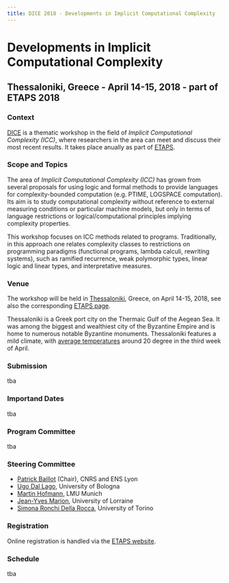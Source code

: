 ```yaml
---
title: DICE 2018 - Developments in Implicit Computational Complexity
---
```


# <a name="introduction"/> Developments in Implicit Computational Complexity
## Thessaloniki, Greece - April 14-15, 2018 - part of ETAPS 2018


### <a name="context"/> Context
[DICE](http://perso.ens-lyon.fr/patrick.baillot/DICE/) is a thematic workshop in the field of *Implicit Computational Complexity (ICC)*, where researchers in the area can meet and discuss their most recent results.
It takes place anually as part of [ETAPS](https://www.etaps.org/).

### <a name="topics"/> Scope and Topics

The area of *Implicit Computational Complexity (ICC)* has grown from several proposals for using logic and formal methods to provide languages for complexity-bounded computation (e.g. PTIME, LOGSPACE computation). Its aim is to study computational complexity without reference to external measuring conditions or particular machine models, but only in terms of language restrictions or logical/computational principles implying complexity properties.

This workshop focuses on ICC methods related to programs. Traditionally, in this approach one relates complexity classes to restrictions on programming paradigms (functional programs, lambda calculi, rewriting systems), such as ramified recurrence, weak polymorphic types, linear logic and linear types, and interpretative measures.

<!-- The workshop will be open to contributions on various aspects of ICC including (but not exclusively):
tba -->

### <a name="venue"/> Venue

The workshop will be held in [Thessaloniki](https://en.wikipedia.org/wiki/Thessaloniki), Greece, on April 14-15, 2018, see also the corresponding [ETAPS page](https://www.etaps.org/index.php/2018/venue).

Thessaloniki is a Greek port city on the Thermaic Gulf of the Aegean Sea. It was among the biggest and wealthiest city of the Byzantine Empire and is home to numerous notable Byzantine monuments.
Thessaloniki features a mild climate, with [average temperatures](https://weatherspark.com/m/148497/4/Average-Weather-in-April-at-Thessaloniki-Airport-Greece) around 20 degree in the third week of April.

### <a name="submission"/> Submission

tba
<!--
Authors are invited to submit an extended abstract of up to **5 pages by tba, 2018** to the DICE 2018 EasyChair page.
Abstracts must be written in English and be submitted as a single PDF file.
Submissions will be judged on originality, relevance, interest and clarity. Accepted abstracts will be presented at the workshop. Abstract can contain material already published elsewhere before the workshop. Preference will be given to abstracts containing novel work (including work in progress).
The workshop will not have formal proceedings and is not intended to preclude later publication at another venue.

Submissions of abstracts by PC members are allowed and encouraged.

-->

### <a name="dates"/> Importand Dates

tba

### <a name="pc"/> Program Committee

<!-- * [Martin Avanzini](http://cl-informatik.uibk.ac.at/users/zini) (Chair), INRIA Sophia-Antipolis -->


tba

### <a name="sc"/> Steering Committee

* [Patrick Baillot](http://perso.ens-lyon.fr/patrick.baillot/) (Chair), CNRS and ENS Lyon
* [Ugo Dal Lago](http://www.cs.unibo.it/~dallago/), University of Bologna
* [Martin Hofmann](http://www2.tcs.ifi.lmu.de/~mhofmann/), LMU Munich
* [Jean-Yves Marion](http://www.loria.fr/~marionjy/), University of Lorraine
* [Simona Ronchi Della Rocca](http://www.di.unito.it/~ronchi/), University of Torino

### <a name="registration"/> Registration

Online registration is handled via the [ETAPS website](https://www.etaps.org/index.php/2018/registration).

### <a name="schedule"/> Schedule
tba
